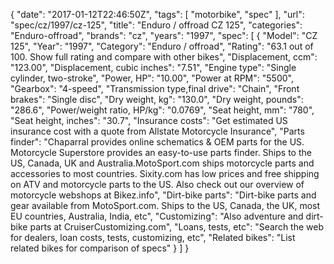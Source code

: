 {
    "date": "2017-01-12T22:46:50Z",
    "tags": [
        "motorbike",
        "spec"
    ],
    "url": "spec\/cz\/1997\/cz-125",
    "title": "Enduro \/ offroad CZ 125",
    "categories": "Enduro-offroad",
    "brands": "cz",
    "years": "1997",
    "spec": [
        {
            "Model": "CZ 125",
            "Year": "1997",
            "Category": "Enduro \/ offroad",
            "Rating": "63.1 out of 100. Show full rating and compare with other bikes",
            "Displacement, ccm": "123.00",
            "Displacement, cubic inches": "7.51",
            "Engine type": "Single cylinder, two-stroke",
            "Power, HP": "10.00",
            "Power at RPM": "5500",
            "Gearbox": "4-speed",
            "Transmission type,final drive": "Chain",
            "Front brakes": "Single disc",
            "Dry weight, kg": "130.0",
            "Dry weight, pounds": "286.6",
            "Power\/weight ratio, HP\/kg": "0.0769",
            "Seat height, mm": "780",
            "Seat height, inches": "30.7",
            "Insurance costs": "Get estimated US insurance cost with a quote from Allstate Motorcycle Insurance",
            "Parts finder": "Chaparral provides online schematics & OEM parts for the US.   Motorcycle Superstore provides an easy-to-use parts finder. Ships to the US, Canada, UK and Australia.MotoSport.com ships motorcycle parts and accessories to most countries.    Sixity.com has low prices and free shipping on ATV and motorcycle parts to the US. Also check out our overview of motorcycle webshops at Bikez.info",
            "Dirt-bike parts": "Dirt-bike parts and gear available from MotoSport.com. Ships to the US, Canada, the UK, most EU countries, Australia, India, etc",
            "Customizing": "Also adventure and dirt-bike parts at CruiserCustomizing.com",
            "Loans, tests, etc": "Search the web for dealers, loan costs, tests, customizing, etc",
            "Related bikes": "List related bikes for comparison of specs"
        }
    ]
}